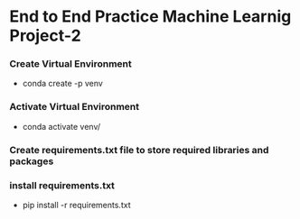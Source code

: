 # End to End Practice Machine Learnig Project-2

### Create Virtual Environment
- conda create -p venv

### Activate Virtual Environment
- conda activate venv/

### Create requirements.txt file to store required libraries and packages

### install requirements.txt
- pip install -r requirements.txt

### 

